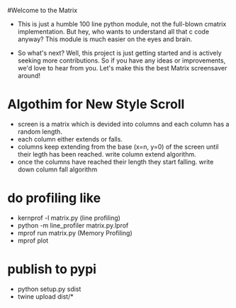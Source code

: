 #Welcome to the Matrix

- This is just a humble 100 line python module, not the full-blown cmatrix implementation.
    But hey, who wants to understand all that c code anyway? This module is much easier on the eyes and brain.

- So what's next? Well, this project is just getting started and is actively seeking more contributions.
    So if you have any ideas or improvements, we'd love to hear from you. Let's make this the best Matrix screensaver around!

# Algothim for New Style Scroll

- screen is a matrix which is devided into columns and each column has a random length.
- each column either extends or falls.
- columns keep extending from the base (x=n, y=0) of the screen until their legth has been reached.
    write column extend algorithm.
- once the columns have reached their length they start falling.
    write down column fall algorithm

# do profiling like
 - kernprof -l matrix.py (line profiling)
 - python -m line_profiler matrix.py.lprof
 - mprof run matrix.py (Memory Profiling)
 - mprof plot

# publish to pypi
 - python setup.py sdist
 - twine upload dist/*
